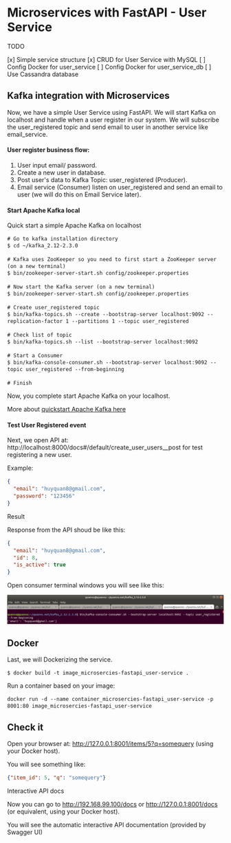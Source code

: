 # Microservices with FastAPI - User Service

TODO

[x] Simple service structure
[x] CRUD for User Service with MySQL
[ ] Config Docker for user_service
[ ] Config Docker for user_service_db
[ ] Use Cassandra database

## Kafka integration with Microservices

Now, we have a simple User Service using FastAPI. We will start Kafka on localhost and handle when a user register in our system. We will subscribe the user_registered topic and send email to user in another service like email_service.

#### User register business flow:

1. User input email/ password.
2. Create a new user in database.
3. Post user's data to Kafka Topic: user_registered (Producer).
4. Email service (Consumer) listen on user_registered and send an email to user (we will do this on Email Service later).

#### Start Apache Kafka local

Quick start a simple Apache Kafka on localhost

```
# Go to kafka installation directory
$ cd ~/kafka_2.12-2.3.0

# Kafka uses ZooKeeper so you need to first start a ZooKeeper server (on a new terminal)
$ bin/zookeeper-server-start.sh config/zookeeper.properties

# Now start the Kafka server (on a new terminal)
$ bin/zookeeper-server-start.sh config/zookeeper.properties

# Create user_registered topic 
$ bin/kafka-topics.sh --create --bootstrap-server localhost:9092 --replication-factor 1 --partitions 1 --topic user_registered

# Check list of topic
$ bin/kafka-topics.sh --list --bootstrap-server localhost:9092

# Start a Consumer
$ bin/kafka-console-consumer.sh --bootstrap-server localhost:9092 --topic user_registered --from-beginning

# Finish
```

Now, you complete start Apache Kafka on your localhost.

More about [quickstart Apache Kafka here](https://kafka.apache.org/quickstart)

#### Test User Registered event

Next, we open API at: http://localhost:8000/docs#/default/create_user_users__post for test registering a new user.

Example:

```json
{
  "email": "huyquan8@gmail.com",
  "password": "123456"
}
```

Result

Response from the API shoud be like this:

```json
{
  "email": "huyquan8@gmail.com",
  "id": 8,
  "is_active": true
}
```

Open consumer terminal windows you will see like this:

!["kafka consumer result"](guide/kafka-consumer-result-1.png "kafka consumer result")

## Docker

Last, we will Dockerizing the service.

```
$ docker build -t image_microsercies-fastapi_user-service .
```

Run a container based on your image:

```
docker run -d --name container_microsercies-fastapi_user-service -p 8001:80 image_microsercies-fastapi_user-service
```

## Check it

Open your browser at: http://127.0.0.1:8001/items/5?q=somequery (using your Docker host). 

You will see something like:

```json
{"item_id": 5, "q": "somequery"}
```

Interactive API docs

Now you can go to http://192.168.99.100/docs or http://127.0.0.1:8001/docs (or equivalent, using your Docker host).

You will see the automatic interactive API documentation (provided by Swagger UI)